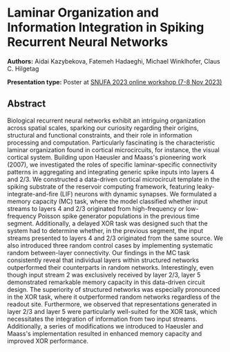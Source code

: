 # Laminar Organization and Information Integration in Spiking Recurrent Neural Networks

**Authors:** Aidai Kazybekova, Fatemeh Hadaeghi, Michael Winklhofer, Claus C. Hilgetag

**Presentation type:** Poster at [SNUFA 2023 online workshop (7-8 Nov 2023)](https://snufa.net/2023)

## Abstract

Biological recurrent neural networks exhibit an intriguing organization across spatial scales, sparking our curiosity regarding their origins, structural and functional constraints, and their role in information processing and computation. Particularly fascinating is the characteristic laminar organization found in cortical microcircuits, for instance,  the visual cortical system. Building upon Haeusler and Maass's pioneering work (2007), we investigated the roles of specific laminar-specific connectivity patterns in aggregating and integrating generic spike inputs into layers 4 and 2/3.
We constructed a data-driven cortical microcircuit template in the spiking substrate of the reservoir computing framework, featuring leaky-integrate-and-fire (LIF) neurons with dynamic synapses. We formulated a memory capacity (MC) task, where the model classified whether input streams to layers 4 and 2/3 originated from high-frequency or low-frequency Poisson spike generator populations in the previous time segment. Additionally, a delayed XOR task was designed such that the system had to determine whether, in the previous segment, the input streams presented to layers 4 and 2/3 originated from the same source. We also introduced three random control cases by implementing systematic random between-layer connectivity.
Our findings in the MC task consistently reveal that individual layers within structured networks outperformed their counterparts in random networks. Interestingly, even though input stream 2 was exclusively received by layer 2/3, layer 5 demonstrated remarkable memory capacity in this data-driven circuit design. The superiority of structured networks was especially pronounced in the XOR task, where it outperformed random networks regardless of the readout site. Furthermore, we observed that representations generated in layer 2/3 and layer 5 were particularly well-suited for the XOR task, which necessitates the integration of information from two input streams. Additionally, a series of modifications we introduced to Haeusler and Maass's implementation resulted in enhanced memory capacity and improved XOR performance.
